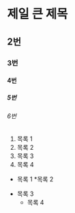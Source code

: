 # 제일 큰 제목
## 2번
### 3번
#### 4번
##### 5번
###### 6번

1. 목록 1
2. 목록 2
3. 목록 3
4. 목록 4

* 목록 1
  *목록 2

- 목록 3
  - 목록 4
